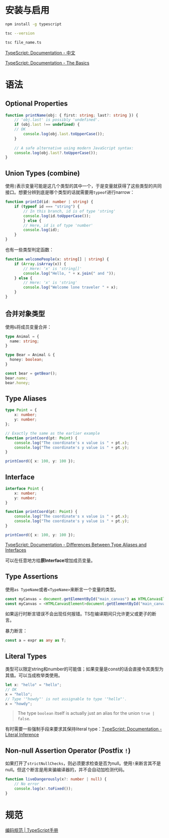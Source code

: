 
# 安装与启用

```bash
npm install -g typescript
```

```bash
tsc --version
```

```bash
tsc file_name.ts
```

[TypeScript: Documentation - 中文](https://www.typescriptlang.org/zh/docs/handbook/2/basic-types.html)

[TypeScript: Documentation - The Basics](https://www.typescriptlang.org/docs/handbook/2/basic-types.html)

# 语法

## Optional Properties

```ts
function printName(obj: { first: string; last?: string }) {
	// 'obj.last' is possibly 'undefined'.
	if (obj.last !== undefined) {
	// OK
		console.log(obj.last.toUpperCase());
	}
	
	// A safe alternative using modern JavaScript syntax:
	console.log(obj.last?.toUpperCase());
}
```


## Union Types (combine)

使用`|`表示变量可能是这几个类型的其中一个，于是变量就获得了这些类型的共同接口。想要分辨到底是哪个类型的话就需要用`typeof`进行narrow：

```ts
function printId(id: number | string) {
	if (typeof id === "string") {
		// In this branch, id is of type 'string'
		console.log(id.toUpperCase());
		} else {
		// Here, id is of type 'number'
		console.log(id);
	}
}
```

也有一些类型判定函数：
```ts
function welcomePeople(x: string[] | string) {
	if (Array.isArray(x)) {
		// Here: 'x' is 'string[]'
		console.log("Hello, " + x.join(" and "));
	} else {
		// Here: 'x' is 'string'
		console.log("Welcome lone traveler " + x);
	}
}
```

## 合并对象类型

使用`&`将成员变量合并：

```ts
type Animal = {
  name: string;
}  

type Bear = Animal & { 
  honey: boolean;
}  

const bear = getBear();
bear.name;
bear.honey;
```

## Type Aliases

```ts
type Point = {
	x: number;
	y: number;
};

// Exactly the same as the earlier example
function printCoord(pt: Point) {
	console.log("The coordinate's x value is " + pt.x);
	console.log("The coordinate's y value is " + pt.y);
}

printCoord({ x: 100, y: 100 });
```

## Interface

```ts
interface Point {
	x: number;
	y: number;
}

function printCoord(pt: Point) {
	console.log("The coordinate's x value is " + pt.x);
	console.log("The coordinate's y value is " + pt.y);
}

printCoord({ x: 100, y: 100 });
```

[TypeScript: Documentation - Differences Between Type Aliases and Interfaces](https://www.typescriptlang.org/docs/handbook/2/everyday-types.html#differences-between-type-aliases-and-interfaces)

可以在任意地方给**原Interface**增加成员变量。

## Type Assertions

使用`as TypeName`或者`<TypeName>`来断言一个变量的类型。

```ts
const myCanvas = document.getElementById("main_canvas") as HTMLCanvasElement;
const myCanvas = <HTMLCanvasElement>document.getElementById("main_canvas");
```

如果运行时断言错误不会出现任何报错。TS在编译期间只允许更父或更子的断言。

暴力断言：
```ts
const a = expr as any as T;
```

## Literal Types

类型可以限定string和number的可能值；如果变量是const的话会直接令其类型为其值。可以当成枚举类使用。

```ts
let x: "hello" = "hello";
// OK
x = "hello";
// Type '"howdy"' is not assignable to type '"hello"'.
x = "howdy";
```

>The type `boolean` itself is actually just an alias for the union `true | false`.

有时需要一些强制手段来要求其保持literal type：[TypeScript: Documentation - Literal Inference](https://www.typescriptlang.org/docs/handbook/2/everyday-types.html#literal-inference)

## Non-null Assertion Operator (Postfix `!`)

如果打开了`strictNullChecks`，则必须要求检查是否为null。使用`!`来断言其不是null。但这个断言是用来骗编译器的，并不会自动加检测代码。

```ts
function liveDangerously(x?: number | null) {
	// No error
	console.log(x!.toFixed());
}
```


# 规范

[编码规范 | TypeScript手册](https://bosens-china.github.io/Typescript-manual/download/zh/wiki/coding_guidelines.html#%E5%91%BD%E5%90%8D)